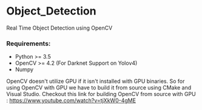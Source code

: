 # Object_Detection
Real Time Object Detection using OpenCV

### Requirements:
- Python >= 3.5
- OpenCV >= 4.2 (For Darknet Support on Yolov4)
- Numpy

OpenCV doesn't utilize GPU if it isn't installed with GPU binaries. 
So for using OpenCV with GPU we have to build it from source using CMake and Visual Studio.
Checkout this link for building OpenCV from source with GPU : https://www.youtube.com/watch?v=tjXkW0-4gME
